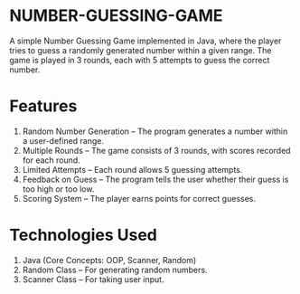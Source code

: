 # NUMBER-GUESSING-GAME

A simple Number Guessing Game implemented in Java, where the player tries to guess a randomly generated number within a given range. The game is played in 3 rounds, each with 5 attempts to guess the correct number.

# Features
1. Random Number Generation – The program generates a number within a user-defined range.
2. Multiple Rounds – The game consists of 3 rounds, with scores recorded for each round.
3. Limited Attempts – Each round allows 5 guessing attempts.
4. Feedback on Guess – The program tells the user whether their guess is too high or too low.
5. Scoring System – The player earns points for correct guesses.

# Technologies Used
1. Java (Core Concepts: OOP, Scanner, Random)
2. Random Class – For generating random numbers.
3. Scanner Class – For taking user input.

